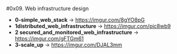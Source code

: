 #0x09. Web infrastructure design

- **0-simple_web_stack** -> https://imgur.com/8gYO8pG
- **1distributed_web_infrastructure** -> https://imgur.com/pic8wb9
- **2 secured_and_monitored_web_infrastructure** -> https://imgur.com/gFTGm61
- **3-scale_up** -> https://imgur.com/DJAL3mm
